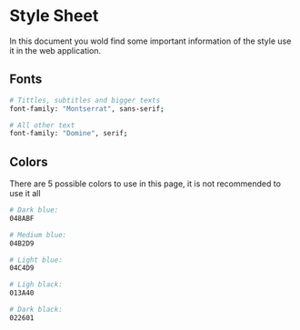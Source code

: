 # Style Sheet

In this document you wold find some important information of the style use it in the web application.

## Fonts

```bash
# Tittles, subtitles and bigger texts
font-family: "Montserrat", sans-serif;

# All other text
font-family: "Domine", serif;
```

## Colors

There are 5 possible colors to use in this page, it is not recommended to use it all

```bash
# Dark blue:
048ABF

# Medium blue:
04B2D9

# Light blue:
04C4D9

# Ligh black:
013A40

# Dark black:
022601
```